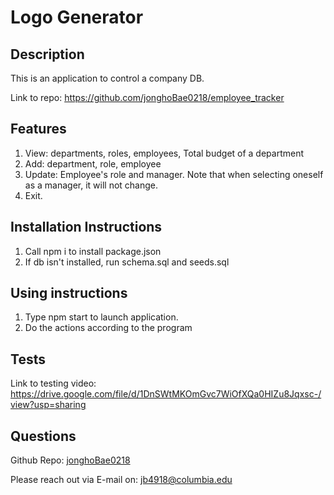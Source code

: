 

# Logo Generator

## Description
 This is an application to control a company DB.

 Link to repo: https://github.com/jonghoBae0218/employee_tracker

## Features

1. View: departments, roles, employees, Total budget of a department
2. Add: department, role, employee
3. Update: Employee's role and manager. Note that when selecting oneself as a manager, it will not change.
4. Exit.


## Installation Instructions

1. Call npm i to install package.json
2. If db isn't installed, run schema.sql and seeds.sql


## Using instructions
1. Type npm start to launch application.
2. Do the actions according to the program




## Tests
Link to testing video: 
https://drive.google.com/file/d/1DnSWtMKOmGvc7WiOfXQa0HIZu8Jqxsc-/view?usp=sharing



## Questions
Github Repo: [jonghoBae0218](https://github.com/jonghoBae0218)

Please reach out via E-mail on: jb4918@columbia.edu 